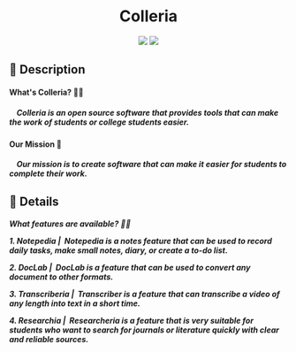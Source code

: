 <div align="center">
    <h1>Colleria</h1>
</div>

<div align="center">
    <img src="https://img.shields.io/badge/Python-FFD43B?style=for-the-badge&logo=python&logoColor=blue" /> 
    <img src="https://img.shields.io/badge/Visual_Studio_Code-0078D4?style=for-the-badge&logo=visual%20studio%20code&logoColor=white" />
</div>

<h2>
    📝 Description
    <h4>
        <b>What's Colleria? 🤷🏻</b>
        <h5>
            <p>&nbsp;&nbsp;&nbsp;&nbsp;Colleria is an open source software that provides tools that can make the work of students or college students easier.</p>
        </h5>
    </h4>
    <h4>
        <b>Our Mission 📜</b>
        <h5>
            <p>&nbsp;&nbsp;&nbsp;&nbsp;Our mission is to create software that can make it easier for students to complete their work.</p>
        </h5>
    </h4>
</h2>

<h2>
    📖 Details
    <h5>
        <b>What features are available? 🤷🏻</b>
        <p>
            <b>1. Notepedia&nbsp;|&nbsp;</b>
            Notepedia is a notes feature that can be used to record daily tasks, make small notes, diary, or create a to-do list.
        </p>
        <p>
            <b>2. DocLab&nbsp;|&nbsp;</b>
            DocLab is a feature that can be used to convert any document to other formats.
        </p>
        <p>
            <b>3. Transcriberia&nbsp;|&nbsp;</b>
            Transcriber is a feature that can transcribe a video of any length into text in a short time.
        </p>
        <p>
            <b>4. Researchia&nbsp;|&nbsp;</b>
            Researcheria is a feature that is very suitable for students who want to search for journals or literature quickly with clear and reliable sources.
        </p>
    </h5>
</h2>

